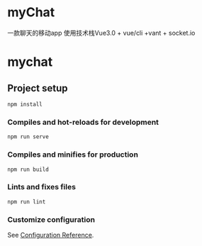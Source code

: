 # myChat
一款聊天的移动app 使用技术栈Vue3.0 + vue/cli +vant + socket.io
# mychat

## Project setup
```
npm install
```

### Compiles and hot-reloads for development
```
npm run serve
```

### Compiles and minifies for production
```
npm run build
```

### Lints and fixes files
```
npm run lint
```

### Customize configuration
See [Configuration Reference](https://cli.vuejs.org/config/).
